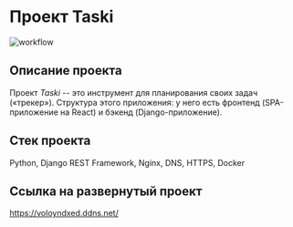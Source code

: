 # Проект Taski
![workflow](https://github.com/AIGarifullin/taski/actions/workflows/main.yml/badge.svg)

## Описание проекта
Проект *Taski* -- это инструмент для планирования своих задач («трекер»). Структура этого приложения: у него есть фронтенд (SPA-приложение на React) и бэкенд (Django-приложение). 

## Стек проекта
Python, Django REST Framework, Nginx, DNS, HTTPS, Docker

## Ссылка на развернутый проект
https://voloyndxed.ddns.net/
